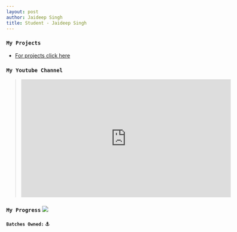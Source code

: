 ```yaml
---
layout: post
author: Jaideep Singh
title: Student - Jaideep Singh
---
```


### `My Projects`

* [For projects click here](https://github.com/Jaideep24/Projects/)

### `My Youtube Channel`
> <div><iframe width="560" height="315" src="https://www.youtube.com/embed/FFnCoAq7HNc" title="YouTube video player" frameborder="0" allow="accelerometer; autoplay; clipboard-write; encrypted-media; gyroscope; picture-in-picture" allowfullscreen></iframe></div>

### `My Progress`  ![](https://progress-bar.dev/53)
#### `Batches Owned:` ⚓

